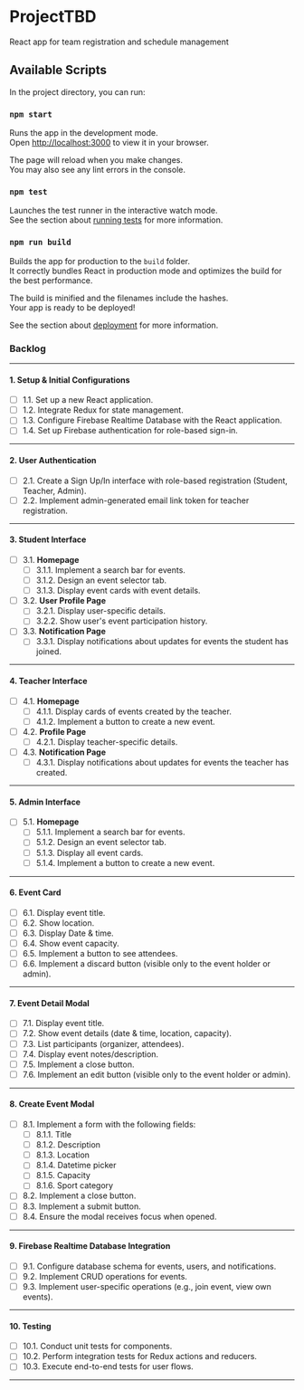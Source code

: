 # ProjectTBD
React app for team registration and schedule management

## Available Scripts

In the project directory, you can run:

### `npm start`

Runs the app in the development mode.\
Open [http://localhost:3000](http://localhost:3000) to view it in your browser.

The page will reload when you make changes.\
You may also see any lint errors in the console.

### `npm test`

Launches the test runner in the interactive watch mode.\
See the section about [running tests](https://facebook.github.io/create-react-app/docs/running-tests) for more information.

### `npm run build`

Builds the app for production to the `build` folder.\
It correctly bundles React in production mode and optimizes the build for the best performance.

The build is minified and the filenames include the hashes.\
Your app is ready to be deployed!

See the section about [deployment](https://facebook.github.io/create-react-app/docs/deployment) for more information.


### **Backlog**

---

#### **1. Setup & Initial Configurations**

- [ ] 1.1. Set up a new React application.  
- [ ] 1.2. Integrate Redux for state management.  
- [ ] 1.3. Configure Firebase Realtime Database with the React application.  
- [ ] 1.4. Set up Firebase authentication for role-based sign-in.

---

#### **2. User Authentication**

- [ ] 2.1. Create a Sign Up/In interface with role-based registration (Student, Teacher, Admin).  
- [ ] 2.2. Implement admin-generated email link token for teacher registration.

---

#### **3. Student Interface**

- [ ] 3.1. **Homepage**  
  - [ ] 3.1.1. Implement a search bar for events.  
  - [ ] 3.1.2. Design an event selector tab.  
  - [ ] 3.1.3. Display event cards with event details.  
- [ ] 3.2. **User Profile Page**  
  - [ ] 3.2.1. Display user-specific details.  
  - [ ] 3.2.2. Show user's event participation history.  
- [ ] 3.3. **Notification Page**  
  - [ ] 3.3.1. Display notifications about updates for events the student has joined.

---

#### **4. Teacher Interface**

- [ ] 4.1. **Homepage**  
  - [ ] 4.1.1. Display cards of events created by the teacher.  
  - [ ] 4.1.2. Implement a button to create a new event.  
- [ ] 4.2. **Profile Page**  
  - [ ] 4.2.1. Display teacher-specific details.  
- [ ] 4.3. **Notification Page**  
  - [ ] 4.3.1. Display notifications about updates for events the teacher has created.

---

#### **5. Admin Interface**

- [ ] 5.1. **Homepage**  
  - [ ] 5.1.1. Implement a search bar for events.  
  - [ ] 5.1.2. Design an event selector tab.  
  - [ ] 5.1.3. Display all event cards.  
  - [ ] 5.1.4. Implement a button to create a new event.

---

#### **6. Event Card**

- [ ] 6.1. Display event title.  
- [ ] 6.2. Show location.  
- [ ] 6.3. Display Date & time.  
- [ ] 6.4. Show event capacity.  
- [ ] 6.5. Implement a button to see attendees.  
- [ ] 6.6. Implement a discard button (visible only to the event holder or admin).

---

#### **7. Event Detail Modal**

- [ ] 7.1. Display event title.  
- [ ] 7.2. Show event details (date & time, location, capacity).  
- [ ] 7.3. List participants (organizer, attendees).  
- [ ] 7.4. Display event notes/description.  
- [ ] 7.5. Implement a close button.  
- [ ] 7.6. Implement an edit button (visible only to the event holder or admin).

---

#### **8. Create Event Modal**

- [ ] 8.1. Implement a form with the following fields:  
  - [ ] 8.1.1. Title  
  - [ ] 8.1.2. Description  
  - [ ] 8.1.3. Location  
  - [ ] 8.1.4. Datetime picker  
  - [ ] 8.1.5. Capacity  
  - [ ] 8.1.6. Sport category  
- [ ] 8.2. Implement a close button.  
- [ ] 8.3. Implement a submit button.  
- [ ] 8.4. Ensure the modal receives focus when opened.

---

#### **9. Firebase Realtime Database Integration**

- [ ] 9.1. Configure database schema for events, users, and notifications.  
- [ ] 9.2. Implement CRUD operations for events.  
- [ ] 9.3. Implement user-specific operations (e.g., join event, view own events).

---

#### **10. Testing**

- [ ] 10.1. Conduct unit tests for components.  
- [ ] 10.2. Perform integration tests for Redux actions and reducers.  
- [ ] 10.3. Execute end-to-end tests for user flows.

---
